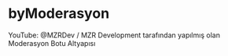 # byModerasyon
YouTube: @MZRDev / MZR Development tarafından yapılmış olan Moderasyon Botu Altyapısı
